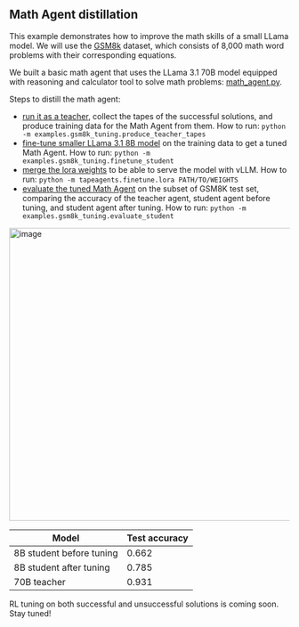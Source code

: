 ## Math Agent distillation
This example demonstrates how to improve the math skills of a small LLama model. We will use the [GSM8k](https://huggingface.co/datasets/openai/gsm8k) dataset, which consists of 8,000 math word problems with their corresponding equations.


We built a basic math agent that uses the LLama 3.1 70B model equipped with reasoning and calculator tool to solve math problems: [math_agent.py](math_agent.py).

Steps to distill the math agent:
- [run it as a teacher](produce_teacher_tapes.py), collect the tapes of the successful solutions, and produce training data for the Math Agent from them. How to run: `python -m examples.gsm8k_tuning.produce_teacher_tapes`
- [fine-tune smaller LLama 3.1 8B model](finetune_student.py) on the training data to get a tuned Math Agent. How to run: `python -m examples.gsm8k_tuning.finetune_student`
- [merge the lora weights](../../tapeagents/finetune/lora.py) to be able to serve the model with vLLM. How to run: `python -m tapeagents.finetune.lora PATH/TO/WEIGHTS`
- [evaluate the tuned Math Agent](evaluate_student.py) on the subset of GSM8K test set, comparing the accuracy of the teacher agent, student agent before tuning, and student agent after tuning. How to run: `python -m examples.gsm8k_tuning.evaluate_student`

<img width="526" alt="image" src="https://github.com/user-attachments/assets/55d099ab-ff5c-480b-b5b3-504b4206e677">

| Model | Test accuracy |
| ----- | ------------- |
| 8B student before tuning | 0.662 |
| 8B student after tuning | 0.785 |
| 70B teacher | 0.931 |

RL tuning on both successful and unsuccessful solutions is coming soon. Stay tuned!
